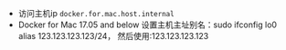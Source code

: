 - 访问主机ip `docker.for.mac.host.internal`
- Docker for Mac 17.05 and below 设置主机主址别名：sudo ifconfig lo0 alias 123.123.123.123/24， 然后使用:123.123.123.123